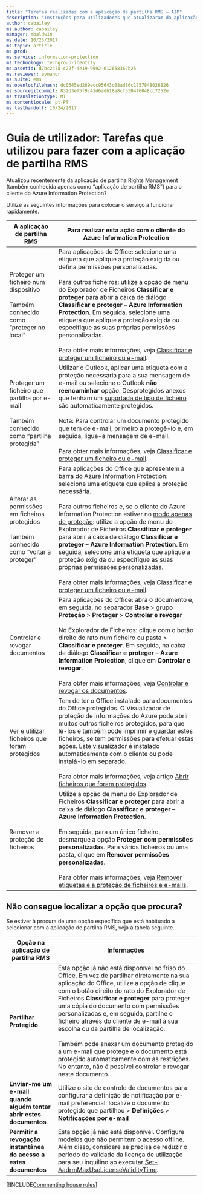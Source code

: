 ```yaml
---
title: "Tarefas realizadas com a aplicação de partilha RMS – AIP"
description: "Instruções para utilizadores que atualizaram da aplicação de partilha RMS para o cliente do Azure Information Protection."
author: cabailey
ms.author: cabailey
manager: mbaldwin
ms.date: 10/23/2017
ms.topic: article
ms.prod: 
ms.service: information-protection
ms.technology: techgroup-identity
ms.assetid: d7bc2478-c22f-4e19-9992-012658362b25
ms.reviewer: eymanor
ms.suite: ems
ms.openlocfilehash: dc0345ed289ecc95643c08ad86c1757848026826
ms.sourcegitcommit: 832d3ef5f9c41d6adb18a8cf5304f6048cc7252e
ms.translationtype: MT
ms.contentlocale: pt-PT
ms.lasthandoff: 10/24/2017
---
```

# <a name="user-guide-tasks-that-you-used-to-do-with-the-rms-sharing-application"></a>Guia de utilizador: Tarefas que utilizou para fazer com a aplicação de partilha RMS

Atualizou recentemente da aplicação de partilha Rights Management (também conhecida apenas como “aplicação de partilha RMS”) para o cliente do Azure Information Protection? 

Utilize as seguintes informações para colocar o serviço a funcionar rapidamente.

|A aplicação de partilha RMS|Para realizar esta ação com o cliente do Azure Information Protection
|-----------|--------------------|
|Proteger um ficheiro num dispositivo <br /><br />Também conhecido como “proteger no local”|Para aplicações do Office: selecione uma etiqueta que aplique a proteção exigida ou defina permissões personalizadas.<br /><br />Para outros ficheiros: utilize a opção de menu do Explorador de Ficheiros **Classificar e proteger** para abrir a caixa de diálogo **Classificar e proteger – Azure Information Protection**. Em seguida, selecione uma etiqueta que aplique a proteção exigida ou especifique as suas próprias permissões personalizadas. <br /><br />Para obter mais informações, veja [Classificar e proteger um ficheiro ou e-mail](client-classify-protect.md).
|Proteger um ficheiro que partilha por e-mail <br /><br />Também conhecido como “partilha protegida”|Utilizar o Outlook, aplicar uma etiqueta com a proteção necessária para a sua mensagem de e-mail ou selecione o Outlook **não reencaminhar** opção. Desprotegidos anexos que tenham um [suportada de tipo de ficheiro](https://support.office.com/article/bb643d33-4a3f-4ac7-9770-fd50d95f58dc#FileTypesforIRM) são automaticamente protegidos.<br /><br />Nota: Para controlar um documento protegido que tem de e-mail, primeiro a protegê-lo e, em seguida, ligue-a mensagem de e-mail.<br /><br />Para obter mais informações, veja [Classificar e proteger um ficheiro ou e-mail](client-classify-protect.md).
|Alterar as permissões em ficheiros protegidos <br /><br />Também conhecido como “voltar a proteger”|Para aplicações do Office que apresentem a barra do Azure Information Protection: selecione uma etiqueta que aplica a proteção necessária.<br /><br />Para outros ficheiros e, se o cliente do Azure Information Protection estiver no [modo apenas de proteção](client-protection-only-mode.md): utilize a opção de menu do Explorador de Ficheiros **Classificar e proteger** para abrir a caixa de diálogo **Classificar e proteger – Azure Information Protection**. Em seguida, selecione uma etiqueta que aplique a proteção exigida ou especifique as suas próprias permissões personalizadas.<br /><br />Para obter mais informações, veja [Classificar e proteger um ficheiro ou e-mail](client-classify-protect.md).
|Controlar e revogar documentos|Para aplicações do Office: abra o documento e, em seguida, no separador **Base** > grupo **Proteção** > **Proteger** > **Controlar e revogar**<br /><br />No Explorador de Ficheiros: clique com o botão direito do rato num ficheiro ou pasta > **Classificar e proteger**. Em seguida, na caixa de diálogo **Classificar e proteger – Azure Information Protection**, clique em **Controlar e revogar**. <br /><br />Para obter mais informações, veja [Controlar e revogar os documentos](client-track-revoke.md).
|Ver e utilizar ficheiros que foram protegidos|Tem de ter o Office instalado para documentos do Office protegidos. O Visualizador de proteção de informações do Azure pode abrir muitos outros ficheiros protegidos, para que lê-los e também pode imprimir e guardar estes ficheiros, se tem permissões para efetuar estas ações. Este visualizador é instalado automaticamente com o cliente ou pode instalá-lo em separado.<br /><br />Para obter mais informações, veja artigo [Abrir ficheiros que foram protegidos](client-view-use-files.md).
|Remover a proteção de ficheiros|Utilize a opção de menu do Explorador de Ficheiros **Classificar e proteger** para abrir a caixa de diálogo **Classificar e proteger – Azure Information Protection**. <br /><br />Em seguida, para um único ficheiro, desmarque a opção **Proteger com permissões personalizadas**. Para vários ficheiros ou uma pasta, clique em **Remover permissões personalizadas**.<br /><br />Para obter mais informações, veja [Remover etiquetas e a proteção de ficheiros e e-mails](client-remove-label-protection.md).|

## <a name="cant-find-the-option-youre-looking-for"></a>Não consegue localizar a opção que procura?

Se estiver à procura de uma opção específica que está habituado a selecionar com a aplicação de partilha RMS, veja a tabela seguinte.

|Opção na aplicação de partilha RMS|Informações
|-----------|--------------------|
|**Partilhar Protegido**|Esta opção já não está disponível no friso do Office. Em vez de partilhar diretamente na sua aplicação do Office, utilize a opção de clique com o botão direito do rato do Explorador de Ficheiros **Classificar e proteger** para proteger uma cópia do documento com permissões personalizadas e, em seguida, partilhe o ficheiro através do cliente de e-mail à sua escolha ou da partilha de localização. <br /><br /> Também pode anexar um documento protegido a um e-mail que protege e o documento está protegido automaticamente com as restrições. No entanto, não é possível controlar e revogar neste documento.
|**Enviar-me um e-mail quando alguém tentar abrir estes documentos**|Utilize o site de controlo de documentos para configurar a definição de notificação por e-mail preferencial: localize o documento protegido que partilhou > **Definições** > **Notificações por e-mail**
|**Permitir a revogação instantânea do acesso a estes documentos**|Esta opção já não está disponível. Configure modelos que não permitem o acesso offline. Além disso, considere se precisa de reduzir o período de validade da licença de utilização para seu inquilino ao executar [Set-AadrmMaxUseLicenseValidityTime](/powershell/aadrm/vlatest/set-aadrmmaxuselicensevaliditytime).







[!INCLUDE[Commenting house rules](../includes/houserules.md)]  

